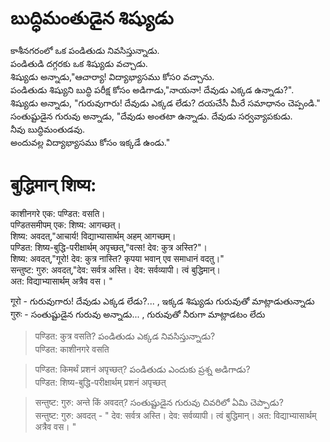 # బుద్ధిమంతుడైన శిష్యుడు
కాశీనగరంలో ఒక పండితుడు నివసిస్తున్నాడు.  
పండితుడి దగ్గరకు ఒక శిష్యుడు వచ్చాడు.\
శిష్యుడు అన్నాడు,"ఆచార్యా! విద్యాభ్యాసము కోసo వచ్చాను.  
పండితుడు శిష్యుని బుద్ధి పరీక్ష కోసం అడిగాడు,"నాయనా! దేవుడు ఎక్కడ ఉన్నాడు?".\
శిష్యుడు అన్నాడు, "గురువుగారు! దేవుడు ఎక్కడ లేడు? దయచేసీ మీరే సమాధానం చెప్పండి."\
సంతుష్టుడైన గురువు అన్నాడు, "దేవుడు అంతటా ఉన్నాడు. దేవుడు సర్వవ్యాపకుడు.\
నీవు బుద్ధిమంతుడవు.\
అందువల్ల విద్యాభ్యాసము కోసం ఇక్కడే ఉండు." 

# बुद्धिमान् शिष्य:

काशीनगरे एक: पण्डित: वसति।  
पण्डितसमीपम् एक: शिष्य: आगच्छत्।  
शिष्य: अवदत्,"आचार्य! विद्याभ्यासार्थम् अहम् आगच्छम्।   
पण्डित: शिष्य-बुद्धि-परीक्षार्थम् अपृच्छत्,"वत्स! देव: कुत्र अस्ति?"।   
शिष्य: अवदत्,"गूरो! देव: कुत्र नास्ति? कृपया भवान् एव समाधानं वदतु।"\
सन्तुष्ट: गुरु: अवदत्,"देव: सर्वत्र अस्ति। देव: सर्वव्यापी।   त्वं बुद्धिमान्।  
अत: विद्याभ्यासार्थम् अत्रैव वस। "  

गूरो  - గురువుగారు! దేవుడు ఎక్కడ లేడు?... , ఇక్కడ శిష్యుడు గురువుతో మాట్లాడుతున్నాడు   
गुरुः  - సంతుష్టుడైన గురువు అన్నాడు... , గురువుతో నీరుగా మాట్లాడటం లేదు 

> पण्डित: कुत्र  वसति? పండితుడు ఎక్కడ నివసిస్తున్నాడు?  
पण्डित: काशीनगरे वसति 

> पण्डित: किमर्थं प्रशनं  अपृच्छत्?  పండితుడు ఎందుకు ప్రశ్న అడిగాడు?  
पण्डित: शिष्य-बुद्धि-परीक्षार्थम् प्रशनं  अपृच्छत्

> सन्तुष्ट: गुरु: अन्ते किं अवदत्? సంతుష్టుడైన గురువు చివరిలో ఏమి చెప్పాడు?  
 सन्तुष्ट: गुरु: अवदत् - " देव: सर्वत्र अस्ति। देव: सर्वव्यापी। त्वं बुद्धिमान्। अत: विद्याभ्यासार्थम् अत्रैव वस। "


